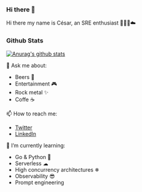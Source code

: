 ### Hi there 👋

<!--
**ceskvar/ceskvar** is a ✨ _special_ ✨ repository because its `README.md` (this file) appears on your GitHub profile.

Here are some ideas to get you started:

- 🔭 I’m currently working on ...
- 🌱 I’m currently learning ...
- 👯 I’m looking to collaborate on ...
- 🤔 I’m looking for help with ...
- 💬 Ask me about ...
- 📫 How to reach me: ...
- 😄 Pronouns: ...
- ⚡ Fun fact: ...
-->

Hi there my name is César, an SRE enthusiast 👩🏻‍💻☁️

### Github Stats
[![Anurag's github stats](https://github-readme-stats.vercel.app/api?username=ceskvar&show_icons=true&theme=radical)
](https://github.com/ceskvar/github-readme-stats)

💬 Ask me about:
- Beers 🍺
- Entertainment 🎮
- Rock metal ✨
- Coffe ☕

📫 How to reach me:
- [Twitter](https://twitter.com/ceskvar) 
- [LinkedIn](www.linkedin.com/in/césar-dávila-001185139)

🌱 I’m currently learning:
- Go & Python 🐍
- Serverless ☁
- High concurrency architectures ❄
- Observability 😎
- Prompt engineering



